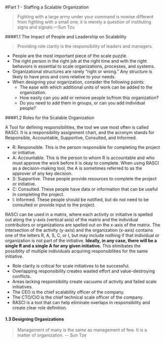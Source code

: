 #Part 1 - Staffing a Scalable Organization

> Fighting with a large army under your command is nowise different from fighting with a small one; it is merely a question of instituting signs and signals.—Sun Tzu

####1.1 The Impact of People and Leadership on Scalability
> Providing role clarity is the responsibility of leaders and managers.

  - People are the most important piece of the scale puzzle.
  - The right person in the right job at the right time and with the right behaviors is essential to scale organizations, 
    processes, and systems.
  - Organizational structures are rarely “right or wrong.” Any structure is likely to have pros and cons relative to your 
    needs.
  - When designing your organization, consider the following points: 
    - The ease with which additional units of work can be added to the organization. 
    - How easily can you add or remove people to/from this organization? 
    - Do you need to add them in groups, or can you add individual people?
    
####1.2 Roles for the Scalable Organization

A Tool for defining responsibilities, the tool we use most often is called RASCI. It is a responsibility assignment chart, and the acronym stands for Responsible, Accountable, Supportive, Consulted, and Informed.

- R: Responsible. This is the person responsible for completing the project or initiative.
- A: Accountable. This is the person to whom R is accountable and who must approve the work before it is okay to complete. When using RASCI as a decision-making tool, the A is sometimes referred to as the approver of any key decision.
- S: Supportive. These people provide resources to complete the project or initiative.
- C: Consulted. These people have data or information that can be useful in completing the project.
- I: Informed. These people should be notified, but do not need to be consulted or provide input to the project.    

RASCI can be used in a matrix, where each activity or initiative is spelled out along the y-axis (vertical axis) of the matrix and the individual contributors or organizations are spelled out on the x-axis of the matrix. The intersection of the activity (y-axis) and the organization (x-axis) contains one of the letters R, A, S, C, or I, but may include nothing if that individual or organization is not part of the initiative. <b> Ideally, in any case, there will be a single R and a single A for any given initiative.</b> This elimibates the possiblity of multiple individuals acquiring responsiblities for the same initiative.

- Role clarity is critical for scale initiatives to be successful.
- Overlapping responsibility creates wasted effort and value-destroying conflicts.
- Areas lacking responsibility create vacuums of activity and failed scale initiatives.
- The CEO is the chief scalability officer of the company.
- The CTO/CIO is the chief technical scale officer of the company.
- RASCI is a tool that can help eliminate overlaps in responsibility and create clear role definition.

#### 1.3 Designing Organizations

> Management of many is the same as management of few. It is a matter of organization. -- Sun Tze
    
